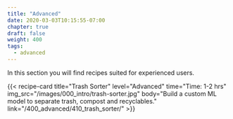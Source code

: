 ```yaml
---
title: "Advanced"
date: 2020-03-03T10:15:55-07:00
chapter: true
draft: false
weight: 400
tags:
  - advanced
---
```

In this section you will find recipes suited for experienced users.

<div class="card-deck">
{{< recipe-card
    title="Trash Sorter"
    level="Advanced"
    time="Time: 1-2 hrs"
    img_src="/images/000_intro/trash-sorter.jpg"
    body="Build a custom ML model to separate trash, compost and recyclables."
    link="/400_advanced/410_trash_sorter/"
    >}}
</div>
